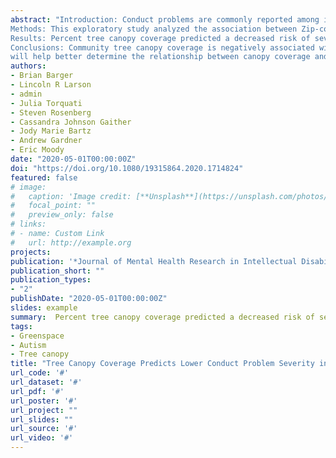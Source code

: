 ```yaml
---
abstract: "Introduction: Conduct problems are commonly reported among individuals with autism spectrum disorders (ASD) and children with other special health care needs (CSHCN). Environmental research indicates that exposure to natural environments can lead to decreased conduct problems; opposite effects (i.e., increased problems) are associated with built “gray” environments (e.g., roadways).
Methods: This exploratory study analyzed the association between Zip-code level tree canopy coverage and severity of conduct problems in typical children, children with ASD, and CSHCN. Tree canopy data came from National Land Cover Database and ASD data came from the cross-sectional National Survey of Children’s Health (2011/2012).
Results: Percent tree canopy coverage predicted a decreased risk of severe conduct problems in youth with ASD, but not CSHCN; “gray” space was unassociated with conduct problems in any children.
Conclusions: Community tree canopy coverage is negatively associated with conduct problems in children with ASD. More research using individual assessments and street level metrics
will help better determine the relationship between canopy coverage and conduct problems in ASD."
authors:
- Brian Barger
- Lincoln R Larson
- admin
- Julia Torquati
- Steven Rosenberg
- Cassandra Johnson Gaither
- Jody Marie Bartz
- Andrew Gardner
- Eric Moody
date: "2020-05-01T00:00:00Z"
doi: "https://doi.org/10.1080/19315864.2020.1714824"
featured: false
# image:
#   caption: 'Image credit: [**Unsplash**](https://unsplash.com/photos/s9CC2SKySJM)'
#   focal_point: ""
#   preview_only: false
# links:
# - name: Custom Link
#   url: http://example.org
projects:
publication: '*Journal of Mental Health Research in Intellectual Disabilities*'
publication_short: ""
publication_types:
- "2"
publishDate: "2020-05-01T00:00:00Z"
slides: example
summary:  Percent tree canopy coverage predicted a decreased risk of severe conduct problems in youth with autism spectrum disorders, but not children with other special health care needs; “gray” space was unassociated with conduct problems in any children.
tags:
- Greenspace
- Autism
- Tree canopy
title: "Tree Canopy Coverage Predicts Lower Conduct Problem Severity in Children with ASD"
url_code: '#'
url_dataset: '#'
url_pdf: '#'
url_poster: '#'
url_project: ""
url_slides: ""
url_source: '#'
url_video: '#'
---
```


